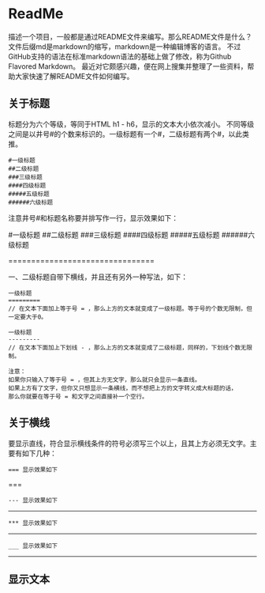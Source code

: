 # ReadMe
描述一个项目，一般都是通过README文件来编写。那么README文件是什么？
文件后缀md是markdown的缩写，markdown是一种编辑博客的语言。
不过GitHub支持的语法在标准markdown语法的基础上做了修改，称为Github Flavored Markdown。
最近对它颇感兴趣，便在网上搜集并整理了一些资料，帮助大家快速了解README文件如何编写。

## 关于标题
标题分为六个等级，等同于HTML h1 - h6，显示的文本大小依次减小。
不同等级之间是以井号#的个数来标识的。一级标题有一个#，二级标题有两个#，以此类推。

	#一级标题
	##二级标题
	###三级标题
	####四级标题
	#####五级标题
	######六级标题

注意井号#和标题名称要并排写作一行，显示效果如下：

#一级标题
##二级标题
###三级标题
####四级标题
#####五级标题
######六级标题

================================

一、二级标题自带下横线，并且还有另外一种写法，如下：

	一级标题
	=========
	// 在文本下面加上等于号 = ，那么上方的文本就变成了一级标题。等于号的个数无限制，但一定要大于0。
	
	一级标题
	---------
	// 在文本下面加上下划线 - ，那么上方的文本就变成了二级标题，同样的，下划线个数无限制。
	
	注意：
	如果你只输入了等于号 = ，但其上方无文字，那么就只会显示一条直线。
	如果上方有了文字，但你又只想显示一条横线，而不想把上方的文字转义成大标题的话，
	那么你就要在等于号 = 和文字之间直接补一个空行。

## 关于横线
要显示直线，符合显示横线条件的符号必须写三个以上，且其上方必须无文字。主要有如下几种：

	=== 显示效果如下

===

	--- 显示效果如下

---

	*** 显示效果如下

***

	___ 显示效果如下

___

## 显示文本

